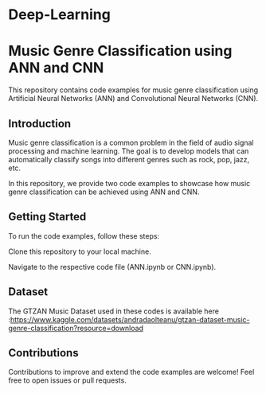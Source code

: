 # Deep-Learning
# Music Genre Classification using ANN and CNN

This repository contains code examples for music genre classification using Artificial Neural Networks (ANN) and Convolutional Neural Networks (CNN).

## Introduction

Music genre classification is a common problem in the field of audio signal processing and machine learning. The goal is to develop models that can automatically classify songs into different genres such as rock, pop, jazz, etc.

In this repository, we provide two code examples to showcase how music genre classification can be achieved using ANN and CNN.

## Getting Started
To run the code examples, follow these steps:

Clone this repository to your local machine.

Navigate to the respective code file (ANN.ipynb or CNN.ipynb).

## Dataset
The GTZAN Music Dataset used in these codes is available here :https://www.kaggle.com/datasets/andradaolteanu/gtzan-dataset-music-genre-classification?resource=download


## Contributions
Contributions to improve and extend the code examples are welcome! Feel free to open issues or pull requests.

